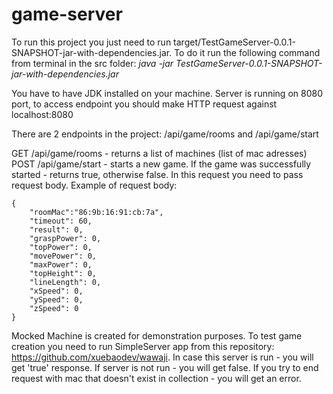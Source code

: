 # game-server

To run this project you just need to run target/TestGameServer-0.0.1-SNAPSHOT-jar-with-dependencies.jar. To do it run the following command from terminal in the src folder:
*java -jar TestGameServer-0.0.1-SNAPSHOT-jar-with-dependencies.jar*

You have to have JDK installed on your machine.
Server is running on 8080 port, to access endpoint you should make HTTP request against localhost:8080

There are 2 endpoints in the project: /api/game/rooms and /api/game/start

GET /api/game/rooms - returns a list of machines (list of mac adresses)
POST /api/game/start - starts a new game. If the game was successfully started - returns true, otherwise false. In this request you need to pass request body. Example of request body:
```
{
    "roomMac":"86:9b:16:91:cb:7a",
    "timeout": 60,
    "result": 0,
    "graspPower": 0,
    "topPower": 0,
    "movePower": 0,
    "maxPower": 0,
    "topHeight": 0,
    "lineLength": 0,
    "xSpeed": 0,
    "ySpeed": 0,
    "zSpeed": 0
}
```

Mocked Machine is created for demonstration purposes. To test game creation you need to run SimpleServer app from this repository: https://github.com/xuebaodev/wawaji. In case this server is run - you will get 'true' response. If server is not run - you will get false. If you try to end request with mac that doesn't exist in collection - you will get an error.
